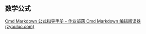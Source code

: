 ## 数学公式

[Cmd Markdown 公式指导手册 - 作业部落 Cmd Markdown 编辑阅读器 (zybuluo.com)](https://www.zybuluo.com/codeep/note/163962)
